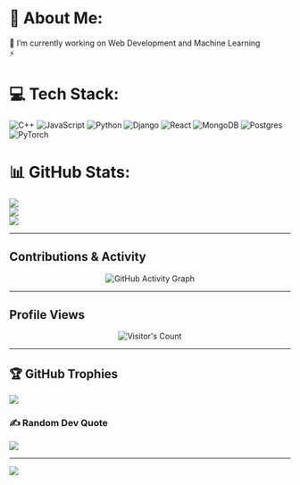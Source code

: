 # 💫 About Me:
🔭 I’m currently working on Web Development and Machine Learning<br>⚡ 


# 💻 Tech Stack:
![C++](https://img.shields.io/badge/c++-%2300599C.svg?style=for-the-badge&logo=c%2B%2B&logoColor=white) ![JavaScript](https://img.shields.io/badge/javascript-%23323330.svg?style=for-the-badge&logo=javascript&logoColor=%23F7DF1E) ![Python](https://img.shields.io/badge/python-3670A0?style=for-the-badge&logo=python&logoColor=ffdd54)  ![Django](https://img.shields.io/badge/django-%23092E20.svg?style=for-the-badge&logo=django&logoColor=white) ![React](https://img.shields.io/badge/react-%2320232a.svg?style=for-the-badge&logo=react&logoColor=%2361DAFB) ![MongoDB](https://img.shields.io/badge/MongoDB-%234ea94b.svg?style=for-the-badge&logo=mongodb&logoColor=white) ![Postgres](https://img.shields.io/badge/postgres-%23316192.svg?style=for-the-badge&logo=postgresql&logoColor=white) ![PyTorch](https://img.shields.io/badge/PyTorch-%23EE4C2C.svg?style=for-the-badge&logo=PyTorch&logoColor=white)
# 📊 GitHub Stats:
![](https://github-readme-stats.vercel.app/api?username=ABHYUDAYATIWARI&theme=dracula&hide_border=false&include_all_commits=false&count_private=false)<br/>
![](https://github-readme-streak-stats.herokuapp.com/?user=ABHYUDAYATIWARI&theme=dracula&hide_border=false)<br/>
![](https://github-readme-stats.vercel.app/api/top-langs/?username=ABHYUDAYATIWARI&theme=dracula&hide_border=false&include_all_commits=false&count_private=false&layout=compact)

---

##  Contributions & Activity
<p align="center">
  <img src="https://github-readme-activity-graph.vercel.app/graph?username=ABHYUDAYATIWARI&theme=react-dark&hide_border=true" alt="GitHub Activity Graph"/>
</p>

---

##  Profile Views
<p align="center">
  <img src="https://profile-counter.glitch.me/ABHYUDAYATIWARI/count.svg" alt="Visitor's Count" />
</p>

---


## 🏆 GitHub Trophies
![](https://github-profile-trophy.vercel.app/?username=ABHYUDAYATIWARI&theme=radical&no-frame=false&no-bg=false&margin-w=4)

### ✍️ Random Dev Quote
![](https://quotes-github-readme.vercel.app/api?type=horizontal&theme=radical)

---
[![](https://visitcount.itsvg.in/api?id=ABHYUDAYATIWARI&icon=0&color=0)](https://visitcount.itsvg.in)

<!-- Proudly created with GPRM ( https://gprm.itsvg.in ) -->
